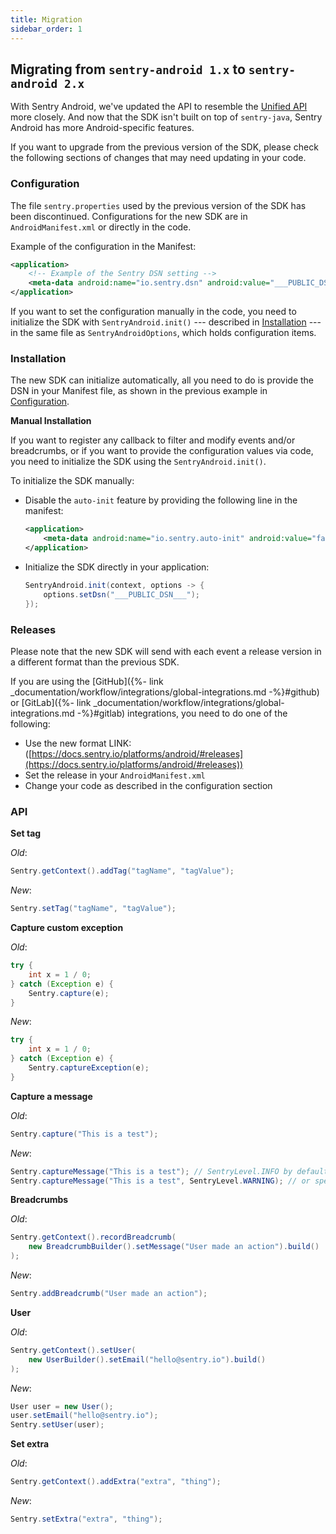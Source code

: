 ```yaml
---
title: Migration
sidebar_order: 1
---
```


## Migrating from `sentry-android 1.x` to `sentry-android 2.x`

With Sentry Android, we've updated the API to resemble the [Unified API](https://develop.sentry.dev/sdk/unified-api/) more closely. And now that the SDK isn't built on top of `sentry-java`, Sentry Android has more Android-specific features.

If you want to upgrade from the previous version of the SDK, please check the following sections of changes that may need updating in your code.

### Configuration

The file `sentry.properties` used by the previous version of the SDK has been discontinued. Configurations for the new SDK are in `AndroidManifest.xml` or directly in the code.

Example of the configuration in the Manifest:

```xml
<application>
    <!-- Example of the Sentry DSN setting -->
    <meta-data android:name="io.sentry.dsn" android:value="___PUBLIC_DSN__" />
</application>
```

If you want to set the configuration manually in the code, you need to initialize the SDK with `SentryAndroid.init()` --- described in [Installation](#installation) --- in the same file as `SentryAndroidOptions`, which holds configuration items.

### Installation

The new SDK can initialize automatically, all you need to do is provide the DSN in your Manifest file, as shown in the previous example in [Configuration](#configuration).

**Manual Installation**

If you want to register any callback to filter and modify events and/or breadcrumbs, or if you want to provide the configuration values via code, you need to initialize the SDK using the `SentryAndroid.init()`.

To initialize the SDK manually:

- Disable the `auto-init` feature by providing the following line in the manifest:

    ```xml
    <application>
        <meta-data android:name="io.sentry.auto-init" android:value="false" />
    </application>
    ```

- Initialize the SDK directly in your application:

    ```java
    SentryAndroid.init(context, options -> {
        options.setDsn("___PUBLIC_DSN___");    
    });
    ```

### Releases

Please note that the new SDK will send with each event a release version in a different format than the previous SDK.

If you are using the [GitHub]({%- link _documentation/workflow/integrations/global-integrations.md -%}#github) or [GitLab]({%- link _documentation/workflow/integrations/global-integrations.md -%}#gitlab) integrations, you need to do one of the following:

- Use the new format LINK: ([https://docs.sentry.io/platforms/android/#releases](https://docs.sentry.io/platforms/android/#releases))
- Set the release in your `AndroidManifest.xml`
- Change your code as described in the configuration section

### API

**Set tag**

*Old*:

```java
Sentry.getContext().addTag("tagName", "tagValue");
```

*New*:

```java
Sentry.setTag("tagName", "tagValue");
```

**Capture custom exception**

*Old*:

```java
try {
    int x = 1 / 0;
} catch (Exception e) {
    Sentry.capture(e);
}
```

*New*:

```java
try {
    int x = 1 / 0;
} catch (Exception e) {
    Sentry.captureException(e);
}
```

**Capture a message**

*Old*:

```java
Sentry.capture("This is a test");
```

*New*:

```java
Sentry.captureMessage("This is a test"); // SentryLevel.INFO by default
Sentry.captureMessage("This is a test", SentryLevel.WARNING); // or specific level 
```

**Breadcrumbs**

*Old*:

```java
Sentry.getContext().recordBreadcrumb(
    new BreadcrumbBuilder().setMessage("User made an action").build()
);
```

*New*:

```java
Sentry.addBreadcrumb("User made an action");
```

**User**

*Old*:

```java
Sentry.getContext().setUser(
    new UserBuilder().setEmail("hello@sentry.io").build()
);
```

*New*:

```java
User user = new User();
user.setEmail("hello@sentry.io");
Sentry.setUser(user); 
```

**Set extra**

*Old*:

```java
Sentry.getContext().addExtra("extra", "thing");
```

*New*:

```java
Sentry.setExtra("extra", "thing");
```
